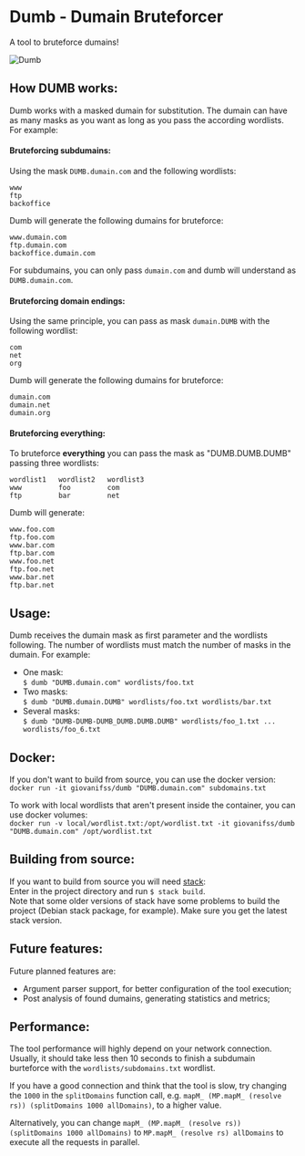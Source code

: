 # Dumb - Dumain Bruteforcer

A tool to bruteforce dumains!

![Dumb](http://8449-presscdn-0-66.pagely.netdna-cdn.com/wp-content/uploads/2013/07/dumb.jpg)

## How DUMB works:
Dumb works with a masked dumain for substitution. The dumain can have as many masks as you want as long as you pass the according wordlists. For example:  

#### Bruteforcing subdumains:
Using the mask `DUMB.dumain.com` and the following wordlists:  
```
www
ftp
backoffice
```
Dumb will generate the following dumains for bruteforce:
```
www.dumain.com
ftp.dumain.com
backoffice.dumain.com
```
For subdumains, you can only pass `dumain.com` and dumb will understand as `DUMB.dumain.com`.

#### Bruteforcing domain endings:
Using the same principle, you can pass as mask `dumain.DUMB` with the following wordlist:
```
com
net
org
```
Dumb will generate the following dumains for bruteforce:
```
dumain.com
dumain.net
dumain.org
```

#### Bruteforcing everything:
To bruteforce **everything** you can pass the mask as "DUMB.DUMB.DUMB" passing three wordlists:
```
wordlist1   wordlist2   wordlist3
www         foo         com
ftp         bar         net
```
Dumb will generate:
```
www.foo.com
ftp.foo.com
www.bar.com
ftp.bar.com
www.foo.net
ftp.foo.net
www.bar.net
ftp.bar.net
```

## Usage:
Dumb receives the dumain mask as first parameter and the wordlists following. The number of wordlists must match the number of masks in the dumain. For example:
- One mask:  
`$ dumb "DUMB.dumain.com" wordlists/foo.txt`
- Two masks:  
`$ dumb "DUMB.dumain.DUMB" wordlists/foo.txt wordlists/bar.txt`
- Several masks:  
`$ dumb "DUMB-DUMB-DUMB_DUMB.DUMB.DUMB" wordlists/foo_1.txt ... wordlists/foo_6.txt`

## Docker:
If you don't want to build from source, you can use the docker version: `docker run -it giovanifss/dumb "DUMB.dumain.com" subdomains.txt`  

To work with local wordlists that aren't present inside the container, you can use docker volumes:  
`docker run -v local/wordlist.txt:/opt/wordlist.txt -it giovanifss/dumb "DUMB.dumain.com" /opt/wordlist.txt`  

## Building from source:
If you want to build from source you will need [stack](https://docs.haskellstack.org/en/stable/README/):  
Enter in the project directory and run `$ stack build`.  
Note that some older versions of stack have some problems to build the project (Debian stack package, for example). Make sure you get the latest stack version.

## Future features:
Future planned features are:  
- Argument parser support, for better configuration of the tool execution;
- Post analysis of found dumains, generating statistics and metrics;

## Performance:
The tool performance will highly depend on your network connection. Usually, it should take less then 10 seconds to finish a subdumain burteforce with the `wordlists/subdomains.txt` wordlist.  

If you have a good connection and think that the tool is slow, try changing the `1000` in the `splitDomains` function call, e.g. `mapM_ (MP.mapM_ (resolve rs)) (splitDomains 1000 allDomains)`, to a higher value.  

Alternatively, you can change `mapM_ (MP.mapM_ (resolve rs)) (splitDomains 1000 allDomains)` to `MP.mapM_ (resolve rs) allDomains` to execute all the requests in parallel.
